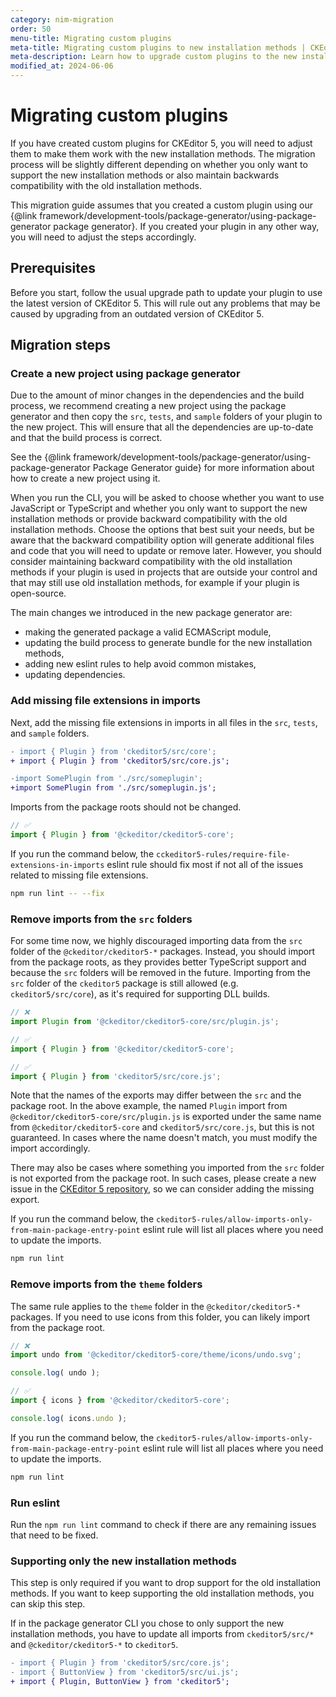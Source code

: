 ```yaml
---
category: nim-migration
order: 50
menu-title: Migrating custom plugins
meta-title: Migrating custom plugins to new installation methods | CKEditor 5 documentation
meta-description: Learn how to upgrade custom plugins to the new installation methods.
modified_at: 2024-06-06
---
```


# Migrating custom plugins

If you have created custom plugins for CKEditor&nbsp;5, you will need to adjust them to make them work with the new installation methods. The migration process will be slightly different depending on whether you only want to support the new installation methods or also maintain backwards compatibility with the old installation methods.

<info-box warning>
	This migration guide assumes that you created a custom plugin using our {@link framework/development-tools/package-generator/using-package-generator package generator}. If you created your plugin in any other way, you will need to adjust the steps accordingly.
</info-box>

## Prerequisites

Before you start, follow the usual upgrade path to update your plugin to use the latest version of CKEditor&nbsp;5. This will rule out any problems that may be caused by upgrading from an outdated version of CKEditor&nbsp;5.

## Migration steps

### Create a new project using package generator

Due to the amount of minor changes in the dependencies and the build process, we recommend creating a new project using the package generator and then copy the `src`, `tests`, and `sample` folders of your plugin to the new project. This will ensure that all the dependencies are up-to-date and that the build process is correct.

See the {@link framework/development-tools/package-generator/using-package-generator Package Generator guide} for more information about how to create a new project using it.

When you run the CLI, you will be asked to choose whether you want to use JavaScript or TypeScript and whether you only want to support the new installation methods or provide backward compatibility with the old installation methods. Choose the options that best suit your needs, but be aware that the backward compatibility option will generate additional files and code that you will need to update or remove later. However, you should consider maintaining backward compatibility with the old installation methods if your plugin is used in projects that are outside your control and that may still use old installation methods, for example if your plugin is open-source.

The main changes we introduced in the new package generator are:

* making the generated package a valid ECMAScript module,
* updating the build process to generate bundle for the new installation methods,
* adding new eslint rules to help avoid common mistakes,
* updating dependencies.

### Add missing file extensions in imports

Next, add the missing file extensions in imports in all files in the `src`, `tests`, and `sample` folders. 

```diff
- import { Plugin } from 'ckeditor5/src/core';
+ import { Plugin } from 'ckeditor5/src/core.js';

-import SomePlugin from './src/someplugin';
+import SomePlugin from './src/someplugin.js';
```

Imports from the package roots should not be changed.

```js
// ✅
import { Plugin } from '@ckeditor/ckeditor5-core';
```

If you run the command below, the `cckeditor5-rules/require-file-extensions-in-imports` eslint rule should fix most if not all of the issues related to missing file extensions.

```bash
npm run lint -- --fix
```

### Remove imports from the `src` folders

For some time now, we highly discouraged importing data from the `src` folder of the `@ckeditor/ckeditor5-*` packages. Instead, you should import from the package roots, as they provides better TypeScript support and because the `src` folders will be removed in the future. Importing from the `src` folder of the `ckeditor5` package is still allowed (e.g. `ckeditor5/src/core`), as it's required for supporting DLL builds.

```js
// ❌
import Plugin from '@ckeditor/ckeditor5-core/src/plugin.js';

// ✅
import { Plugin } from '@ckeditor/ckeditor5-core';

// ✅
import { Plugin } from 'ckeditor5/src/core.js';
```

Note that the names of the exports may differ between the `src` and the package root. In the above example, the named `Plugin` import from `@ckeditor/ckeditor5-core/src/plugin.js` is exported under the same name from `@ckeditor/ckeditor5-core` and `ckeditor5/src/core.js`, but this is not guaranteed. In cases where the name doesn't match, you must modify the import accordingly.

There may also be cases where something you imported from the `src` folder is not exported from the package root. In such cases, please create a new issue in the [CKEditor 5 repository](https://github.com/ckeditor/ckeditor5/issues/new/choose), so we can consider adding the missing export.

If you run the command below, the `ckeditor5-rules/allow-imports-only-from-main-package-entry-point` eslint rule will list all places where you need to update the imports.

```bash
npm run lint
```

### Remove imports from the `theme` folders

The same rule applies to the `theme` folder in the `@ckeditor/ckeditor5-*` packages. If you need to use icons from this folder, you can likely import from the package root.

```js
// ❌
import undo from '@ckeditor/ckeditor5-core/theme/icons/undo.svg';

console.log( undo );

// ✅
import { icons } from '@ckeditor/ckeditor5-core';

console.log( icons.undo );
```

If you run the command below, the `ckeditor5-rules/allow-imports-only-from-main-package-entry-point` eslint rule will list all places where you need to update the imports.

```bash
npm run lint
```

### Run eslint

Run the `npm run lint` command to check if there are any remaining issues that need to be fixed.

### Supporting only the new installation methods

<info-box error>
	This step is only required if you want to drop support for the old installation methods. If you want to keep supporting the old installation methods, you can skip this step.
</info-box>

If in the package generator CLI you chose to only support the new installation methods, you have to update all imports from `ckeditor5/src/*` and `@ckeditor/ckeditor5-*` to `ckeditor5`.

```diff
- import { Plugin } from 'ckeditor5/src/core.js';
- import { ButtonView } from 'ckeditor5/src/ui.js';
+ import { Plugin, ButtonView } from 'ckeditor5';
```
